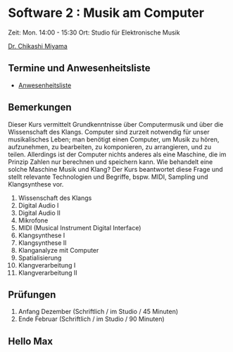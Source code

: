 # Software 2 : Musik am Computer
Zeit: Mon. 14:00 - 15:30
Ort: Studio für Elektronische Musik

[Dr. Chikashi Miyama](http://chikashi.net)

## Termine und Anwesenheitsliste
- [Anwesenheitsliste](https://docs.google.com/spreadsheets/d/1bDR6DYntKoB9CuTNMOESauQfBiYvT5ouLtFx_m2jD68/edit#gid=0)

## Bemerkungen
Dieser Kurs vermittelt Grundkenntnisse über Computermusik und über die Wissenschaft des Klangs.
Computer sind zurzeit notwendig für unser musikalisches Leben; man benötigt einen Computer, um Musik zu hören, aufzunehmen, zu bearbeiten, zu komponieren, zu arrangieren, und zu teilen. Allerdings ist der Computer nichts anderes als eine Maschine, die im Prinzip Zahlen nur berechnen und speichern kann.
Wie behandelt eine solche Maschine Musik und Klang? Der Kurs beantwortet diese Frage und stellt relevante Technologien und Begriffe, bspw. MIDI, Sampling und Klangsynthese vor.

1. Wissenschaft des Klangs
2. Digital Audio I
3. Digital Audio II
4. Mikrofone
5. MIDI (Musical Instrument Digital Interface)
6. Klangsynthese I
7. Klangsynthese II
8. Klanganalyze mit Computer
9. Spatialisierung
10. Klangverarbeitung I
11. Klangverarbeitung II

## Prüfungen
1. Anfang Dezember (Schriftlich / im Studio / 45 Minuten)
2. Ende Februar (Schriftlich / im Studio / 90 Minuten)



## Hello Max
